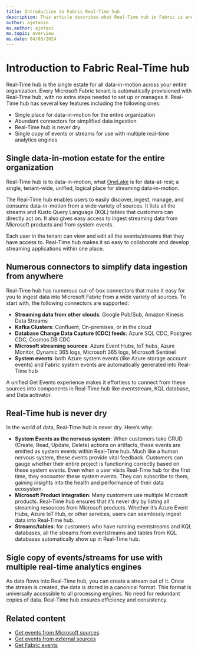 ```yaml
---
title: Introduction to Fabric Real-Time hub
description: This article describes what Real-Time hub in Fabric is and how it can be used in near-realtime scenarios. 
author: ajetasin
ms.author: ajetasi
ms.topic: overview
ms.date: 04/03/2024
---
```


# Introduction to Fabric Real-Time hub
Real-Time hub is the single estate for all data-in-motion across your entire organization. Every Microsoft Fabric tenant is automatically provisioned with Real-Time hub, with no extra steps needed to set up or manages it. Real-Time hub has several key features including the following ones:

- Single place for data-in-motion for the entire organization
- Abundant connectors for simplified data ingestion 
- Real-Time hub is never dry 
- Single copy of events or streams for use with multiple real-time analytics engines 

## Single data-in-motion estate for the entire organization 
Real-Time hub is to data-in-motion, what [OneLake](../onelake/onelake-overview.md) is for data-at-rest; a single, tenant-wide, unified, logical place for streaming data-in-motion.   

The Real-Time hub enables users to easily discover, ingest, manage, and consume data-in-motion from a wide variety of sources. It lists all the streams and Kusto Query Language (KQL) tables that customers can directly act on. It also gives easy access to ingest streaming data from Microsoft products and from system events.  

Each user in the tenant can view and edit all the events/streams that they have access to. Real-Time hub makes it so easy to collaborate and develop streaming applications within one place.  

## Numerous connectors to simplify data ingestion from anywhere  
Real-Time hub has numerous out-of-box connectors that make it easy for you to ingest data into Microsoft Fabric from a wide variety of sources. To start with, the following connectors are supported: 

- **Streaming data from other clouds**: Google Pub/Sub, Amazon Kinesis Data Streams
- **Kafka Clusters**: Confluent, On-premises, or in the cloud 
- **Database Change Data Capture (CDC) feeds**: Azure SQL CDC, Postgres CDC, Cosmos DB CDC 
- **Microsoft streaming sources**: Azure Event Hubs, IoT hubs, Azure Monitor, Dynamic 365 logs, Microsoft 365 logs, Microsoft Sentinel 
- **System events**: both Azure system events (like Azure storage account events) and Fabric system events are automatically generated into Real-Time hub 

A unified Get Events experience makes it effortless to connect from these sources into components in Real-Time hub like eventstream, KQL database, and Data activator.  

## Real-Time hub is never dry 
In the world of data, Real-Time hub is never dry. Here’s why: 

- **System Events as the nervous system**: When customers take CRUD (Create, Read, Update, Delete) actions on artifacts, these events are emitted as system events within Real-Time hub. Much like a human nervous system, these events provide vital feedback. Customers can gauge whether their entire project is functioning correctly based on these system events. Even when a user visits Real-Time hub for the first time, they encounter these system events. They can subscribe to them, gaining insights into the health and performance of their data ecosystem. 
- **Microsoft Product Integration**: Many customers use multiple Microsoft products. Real-Time hub ensures that it’s never dry by listing all streaming resources from Microsoft products. Whether it’s Azure Event Hubs, Azure IoT Hub, or other services, users can seamlessly ingest data into Real-Time hub. 
- **Streams/tables**: for customers who have running eventstreams and KQL databases, all the streams from eventstreams and tables from KQL databases automatically show up in Real-Time hub.  

## Sigle copy of events/streams for use with multiple real-time analytics engines 
As data flows into Real-Time hub, you can create a stream out of it. Once the stream is created, the data is stored in a canonical format. This format is universally accessible to all processing engines. No need for redundant copies of data. Real-Time hub ensures efficiency and consistency.

## Related content

- [Get events from Microsoft sources](get-events-microsoft-sources.md)
- [Get events from external sources](get-events-external-sources.md)
- [Get Fabric events](get-fabric-events.md)

